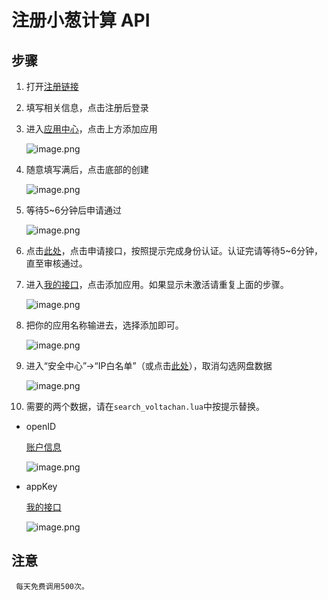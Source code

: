 # 注册小葱计算 API

## 步骤

1. 打开[注册链接](https://www.xiaocongjisuan.com/register)

2. 填写相关信息，点击注册后登录

3. 进入[应用中心](https://www.xiaocongjisuan.com/ucenter/app/application)，点击上方添加应用

   ![image.png](https://i.loli.net/2020/04/08/utbBMXpAhaycVqI.png)

4. 随意填写满后，点击底部的创建

   ![image.png](https://i.loli.net/2020/04/08/BIG7kMvZQDnuFaq.png)

5. 等待5~6分钟后申请通过

   ![image.png](https://i.loli.net/2020/04/08/L96OEPetz2vwlaM.png)

6. 点击[此处](https://www.xiaocongjisuan.com/show/api/2)，点击申请接口，按照提示完成身份认证。认证完请等待5~6分钟，直至审核通过。

7. 进入[我的接口](https://www.xiaocongjisuan.com/ucenter/app/api)，点击添加应用。如果显示未激活请重复上面的步骤。

   ![image.png](https://i.loli.net/2020/04/08/U2df3pFa6ZEnTAO.png)

8. 把你的应用名称输进去，选择添加即可。

   ![image.png](https://i.loli.net/2020/04/08/BhMLxs3RpiJwn9I.png)

9. 进入“安全中心”→“IP白名单”（或点击[此处](https://www.xiaocongjisuan.com/ucenter/safety/whitelist)），取消勾选网盘数据

   ![image.png](https://i.loli.net/2020/04/09/pfCtPHxWOlagJTh.png)

10. 需要的两个数据，请在`search_voltachan.lua`中按提示替换。

   * openID

     [账户信息](https://www.xiaocongjisuan.com/ucenter/user/account)

     ![image.png](https://i.loli.net/2020/04/08/j7xbE4LAMIDYyTi.png)

   * appKey

     [我的接口](https://www.xiaocongjisuan.com/ucenter/app/api)

     ![image.png](https://i.loli.net/2020/04/08/wT3OzXSBoYNUxkW.png)

## 注意

     每天免费调用500次。
